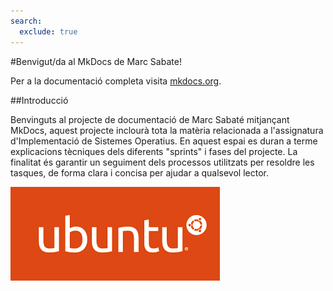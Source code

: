 ```yaml
---
search:
  exclude: true
---
```

#Benvigut/da al MkDocs de Marc Sabate!

Per a la documentació completa visita [mkdocs.org](https://www.mkdocs.org).

##Introducció

Benvinguts al projecte de documentació de Marc Sabaté mitjançant MkDocs, aquest projecte inclourà tota la matèria relacionada a l'assignatura d'Implementació de Sistemes Operatius. En aquest espai es duran a terme explicacions tècniques dels diferents "sprints" i fases del projecte. La finalitat és garantir un seguiment dels processos utilitzats per resoldre les tasques, de forma clara i concisa per ajudar a qualsevol lector.

![Ubuntu](imatgeubuntu.png) 

